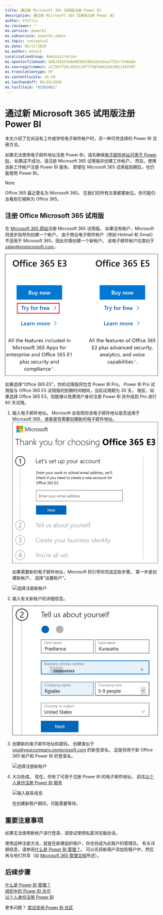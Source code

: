 ```yaml
---
title: 通过新 Microsoft 365 试用版注册 Power BI
description: 通过新 Microsoft 365 试用版注册 Power BI
author: kfollis
ms.reviewer: ''
ms.service: powerbi
ms.subservice: powerbi-admin
ms.topic: conceptual
ms.date: 05/17/2020
ms.author: mihart
LocalizationGroup: Administration
ms.openlocfilehash: 9db228253e0e88105108a1b3a5eaf725c73e0abb
ms.sourcegitcommit: a72567f26c1653c25f7730fab6210cd011343707
ms.translationtype: HT
ms.contentlocale: zh-CN
ms.lasthandoff: 05/19/2020
ms.locfileid: "83563661"
---
```

# <a name="signing-up-for-power-bi-with-a-new-microsoft-365-trial"></a>通过新 Microsoft 365 试用版注册 Power BI

本文介绍了在尚没有工作或学校电子邮件帐户时，另一种可供选择的 Power BI 注册方法。

如果无法使用电子邮件地址注册 Power BI，请先确保[电子邮件地址可用于 Power BI](../fundamentals/service-self-service-signup-for-power-bi.md#supported-email-addresses)。 如果这不成功，请注册 Microsoft 365 试用版并创建工作帐户。 然后，使用该新工作帐户注册 Power BI 服务。 即使在 Microsoft 365 试用版到期后，也仍能使用 Power BI。

> [!NOTE]
> Office 365 最近更名为 Microsoft 365。 在我们的所有文章都更新后，你可能仍会看到它被称为 Office 365。

## <a name="sign-up-for-a-microsoft-365-trial-of-office"></a>注册 Office Microsoft 365 试用版
在 [Microsoft 365 网站](https://www.microsoft.com/microsoft-365/business/compare-more-office-365-for-business-plans)注册 Microsoft 365 试用版。 如果没有帐户，Microsoft 将逐步指导你创建一个帐户。 由于商业电子邮件帐户（例如 Hotmail 和 Gmail）不适用于 Microsoft 365，因此你需创建一个新帐户。  该电子邮件帐户应类似于 zalan@onmicrosoft.com。

![选择“免费试用”](media/service-admin-signing-up-for-power-bi-with-a-new-office-365-trial/power-bi-try-free.png)

如果选择“Office 365 E5”，你的试用版将包含 Power BI Pro。 Power BI Pro 试用版与 Office 365 E5 试用版的到期时间相同，当前试用期为 30 天。 相反，如果选择 Office 365 E3，则能够以免费用户身份注册 Power BI 并升级到 Pro 进行 60 天试用。 

1. 输入电子邮件地址。 Microsoft 会告知你该电子邮件地址是否适用于 Microsoft 365，或者是否需要创建新的电子邮件地址。  ![欢迎页面](media/service-admin-signing-up-for-power-bi-with-a-new-office-365-trial/power-bi-setup.png)

    如果需要新的电子邮件地址，Microsoft 将引导你完成这些步骤。 第一步是创建新帐户。 选择“设置帐户”。

    ![选择注册新帐户](media/service-admin-signing-up-for-power-bi-with-a-new-office-365-trial/power-bi-email.png)

2. 输入有关新帐户的详细信息。

    ![创建工作或学校帐户](media/service-admin-signing-up-for-power-bi-with-a-new-office-365-trial/power-bi-enter-info.png)

3. 创建新的电子邮件地址和密码。 创建类似于 you@yourcompany.onmicrosoft.com 的新登录名。 这是将用于新 Office 365 帐户和 Power BI 的登录名。

    ![选择注册新帐户](media/service-admin-signing-up-for-power-bi-with-a-new-office-365-trial/power-bi-create-account.png)

4. 大功告成。  现在，你有了可用于注册 Power BI 的电子邮件地址。 前往[以个人身份注册 Power BI 服务](../service-self-service-signup-for-power-bi.md)

     ![输入联系信息](media/service-admin-signing-up-for-power-bi-with-a-new-office-365-trial/power-bi-thank.png)

    在创建新租户期间，可能需要等待。

## <a name="important-considerations"></a>重要注意事项

如果无法使用新帐户进行登录，请尝试使用私密浏览器会话。

使用这种注册方法，就是在新建组织租户，你也将成为此租户的管理员。 有关详细信息，请参阅[什么是 Power BI 管理？](service-admin-administering-power-bi-in-your-organization.md)。 可以先将新用户添加到租户中，然后再与他们共享（如 [Microsoft 365 管理文档](https://support.office.com/article/Add-users-individually-to-Office-365---Admin-Help-1970f7d6-03b5-442f-b385-5880b9c256ec)所述）。

## <a name="next-steps"></a>后续步骤

[什么是 Power BI 管理？](service-admin-administering-power-bi-in-your-organization.md)  
[组织中的 Power BI 许可](service-admin-licensing-organization.md)  
[以个人身份注册 Power BI](../fundamentals/service-self-service-signup-for-power-bi.md)

更多问题？ [尝试咨询 Power BI 社区](https://community.powerbi.com/)
